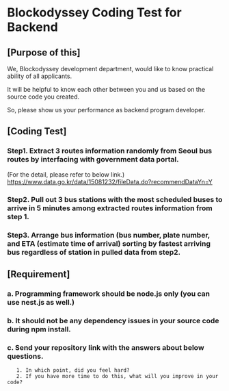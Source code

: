 # Blockodyssey Coding Test for Backend

## [Purpose of this]

We, Blockodyssey development department, would like to know practical ability of all applicants.

It will be helpful to know each other between you and us based on the source code you created.

So, please show us your performance as backend program developer.

## [Coding Test]

### Step1. Extract 3 routes information randomly from Seoul bus routes by interfacing with government data portal.

(For the detail, please refer to below link.)
https://www.data.go.kr/data/15081232/fileData.do?recommendDataYn=Y

### Step2. Pull out 3 bus stations with the most scheduled buses to arrive in 5 minutes among extracted routes information from step 1.

### Step3. Arrange bus information (bus number, plate number, and ETA (estimate time of arrival) sorting by fastest arriving bus regardless of station in pulled data from step2.

## [Requirement]

### a. Programming framework should be node.js only (you can use nest.js as well.)

### b. It should not be any dependency issues in your source code during npm install.

### c. Send your repository link with the answers about below questions.

       1. In which point, did you feel hard?
       2. If you have more time to do this, what will you improve in your code?
